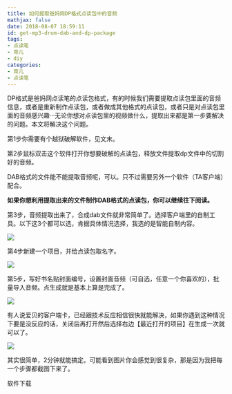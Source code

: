 ```yaml
---
title: 如何提取爸妈网DP格式点读包中的音频
mathjax: false
date: 2018-08-07 18:59:11
id: get-mp3-drom-dab-and-dp-package
tags:
- 点读笔
- 育儿
- diy
categories:
- 育儿
- 点读笔
---
```


DP格式是爸妈网点读笔的点读包格式，有的时候我们需要提取点读包里面的音频信息，或者是重新制作点读包，或者做成其他格式的点读包，或者只是对点读包里面的音频感兴趣···无论你想对点读包里的视频做什么，提取出来都是第一步要解决的问题。本文将解决这个问题。

<!---more--->

第1步你需要有个越狱破解软件，见文末。

第2步鼠标双击这个软件打开你想要破解的点读包，释放文件提取dp文件中的切割好的音频。

DAB格式的文件能不能提取音频呢，可以。只不过需要另外一个软件（TA客户端）配合。

**如果你想利用提取出来的文件制作DAB格式的点读包，你可以继续往下阅读。**

第3步，音频提取出来了，合成dab文件就非常简单了。选择客户端里的自制工具。以下这3个都可以选，肯据具体情况选择，我选的是智能自制内容。 

![](http://img.shihuidaren.cn/baby/03872f4c5151d451ae280f1f00db674f.jpg)

第4步新建一个项目，并给点读包取名字。

![](http://img.shihuidaren.cn/baby/069ec7eb620022000737dc747f24c63c.jpg)

第5步，写好书名贴封面编号，设置封面音频（可自选，任意一个你喜欢的），批量导入音频。点生成就是基本上算是完成了。

![](http://img.shihuidaren.cn/baby/9e7cc1739b5fa5eba6ef962e80b49eb9.jpg)

有人说爱贝的客户端卡，已经跟技术反应相信很快就能解决，如果你遇到这种情况下要是没反应的话，关闭后再打开然后选择右边【最近打开的项目】在生成一次就可以了。

![](http://img.shihuidaren.cn/baby/c23ddcfd726ce7bfa8e20cf12eb12197.jpg)

其实很简单，2分钟就能搞定。可能看到图片你会感觉到很复杂，那是因为我把每一个步骤都截图下来了。

软件下载